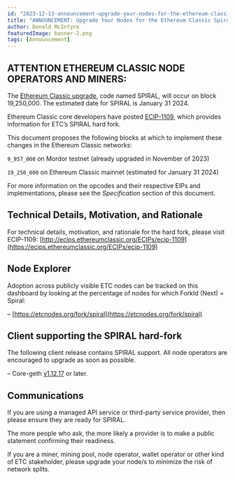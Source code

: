 ```yaml
---
id: "2023-12-13-announcement-upgrade-your-nodes-for-the-ethereum-classic-spiral-hard-fork-on-block-19250000-en"
title: "ANNOUNCEMENT: Upgrade Your Nodes for the Ethereum Classic Spiral Hard Fork on Block 19,250,000"
author: Donald McIntyre
featuredImage: banner-2.png
tags: [Announcement]
---
```


## ATTENTION ETHEREUM CLASSIC NODE OPERATORS AND MINERS:

The [Ethereum Classic upgrade](https://ethereumclassic.org/blog/2023-12-09-spiral-fork-announcement), code named SPIRAL, will occur on block 19,250,000. The estimated date for SPIRAL is January 31 2024.

Ethereum Classic core developers have posted  [ECIP-1109](https://ecips.ethereumclassic.org/ECIPs/ecip-1109), which provides information for ETC’s SPIRAL hard fork.

This document proposes the following blocks at which to implement these changes in the Ethereum Classic networks:

`9_957_000`  on Mordor testnet (already upgraded in November of 2023)

`19_250_000`  on Ethereum Classic mainnet (estimated for January 31 2024)

For more information on the opcodes and their respective EIPs and implementations, please see the  _Specification_  section of this document.

## Technical Details, Motivation, and Rationale

For technical details, motivation, and rationale for the hard fork, please visit ECIP-1109:  [http://ecips.ethereumclassic.org/ECIPs/ecip-1109](https://ecips.ethereumclassic.org/ECIPs/ecip-1109)

## Node Explorer

Adoption across publicly visible ETC nodes can be tracked on this dashboard by looking at the percentage of nodes for which ForkId (Next) = Spiral:

–  [https://etcnodes.org/fork/spiral](https://etcnodes.org/fork/spiral)

## Client supporting the SPIRAL hard-fork

The following client release contains SPIRAL support. All node operators are encouraged to upgrade as soon as possible.

– Core-geth  [v1.12.17](https://github.com/etclabscore/core-geth/releases/tag/v1.12.17)  or later.

## Communications

If you are using a managed API service or third-party service provider, then please ensure they are ready for SPIRAL.

The more people who ask, the more likely a provider is to make a public statement confirming their readiness.

If you are a miner, mining pool, node operator, wallet operator or other kind of ETC stakeholder, please upgrade your node/s to minimize the risk of network splits.
